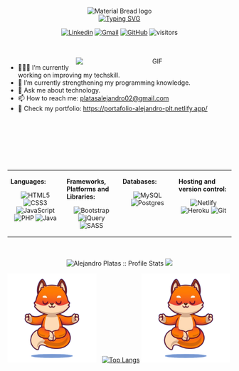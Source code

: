 
<p align="center">  
    <img width="200" src="http://material-bread.org/logo-shadow.svg" alt="Material Bread logo">
    <br>
    <a href="https://git.io/typing-svg"><img src="https://readme-typing-svg.demolab.com?font=Nunito&weight=600&size=22&pause=1000&color=F7F7F7&background=000000&center=true&width=435&lines=Hello%2C+welcome+to+my+GitHub;I'm+Alejandro+Platas" alt="Typing SVG" /></a>
    <!--Hello, I am [Alejandro Platas](https://github.com/alejandroplt)-->
</p>

<div align="center">
  
  [![Linkedin](https://img.shields.io/badge/linkedin-%230077B5.svg?style=for-the-badge&logo=Linkedin&logoColor=white&link=https://www.linkedin.com/in/platas-alejandro/)](https://www.linkedin.com/in/platas-alejandro/) [![Gmail](https://img.shields.io/badge/Gmail-D14836?style=for-the-badge&logo=Gmail&logoColor=white&link=mailto:platasalejandro02@gmail.com)](mailto:platasalejandro02@gmail.com) [![GitHub](https://img.shields.io/badge/GitHub-100000?style=for-the-badge&logo=github&logoColor=white&link=https://github.com/alejandroplt)](https://github.com/alejandroplt) ![visitors](https://visitor-badge.glitch.me/badge?page_id=alejandroplt.visitor-badge)
</div>

<!--<img align="right" src="https://github.com/alejandroplt/alejandroplt/blob/main/panda-rojo.png" alt="panda-rojo" />
<img align="right" alt="GIF" src="https://media.giphy.com/media/l3E6IlIx5f9nVjd84/giphy.gif" />
<img align="right" alt="GIF" src="https://i.pinimg.com/564x/2e/f4/19/2ef419dd92eaa5f61b4ec3de4801929f.jpg" />-->

<br>
<br>

<div align="center">
    <img align="right"  alt="GIF" src="https://camo.githubusercontent.com/b86a9047afd5ab67de4d8d1c1ce6293db7900b997bb10cfdeec7046e7f035fe3/68747470733a2f2f6d69726f2e6d656469756d2e636f6d2f6d61782f313336302f312a495247486d69477361313673746564517649615a66772e676966" width="350px" />
</div>

<div align="left">
    
   - 👨🏽‍💻 I’m currently working on improving my techskill.
   - 🌱 I’m currently strengthening my programming knowledge.
   - 💬 Ask me about technology.
   - 📫 How to reach me: platasalejandro02@gmail.com
   - 👀 Check my portfolio: https://portafolio-alejandro-plt.netlify.app/       
</div>
    
<br>
<br>
<br>
<br>
<br>
<br>


<table><tr><td valign="top" width="25%">
    
**Languages:** 
<div align="center">
    
   ![HTML5](https://img.shields.io/badge/html5-%23E34F26.svg?style=for-the-badge&logo=html5&logoColor=white) ![CSS3](https://img.shields.io/badge/css3-%231572B6.svg?style=for-the-badge&logo=css3&logoColor=white) ![JavaScript](https://img.shields.io/badge/javascript-%23323330.svg?style=for-the-badge&logo=javascript&logoColor=%23F7DF1E) ![PHP](https://img.shields.io/badge/php-%23777BB4.svg?style=for-the-badge&logo=php&logoColor=white) ![Java](https://img.shields.io/badge/java-%23ED8B00.svg?style=for-the-badge&logo=java&logoColor=white)
    
</div>

</td>
    
<td valign="top" width="25%">
    
**Frameworks, Platforms and Libraries:** 
<div align="center">
    
   ![Bootstrap](https://img.shields.io/badge/bootstrap-%23563D7C.svg?style=for-the-badge&logo=bootstrap&logoColor=white) ![jQuery](https://img.shields.io/badge/jquery-%230769AD.svg?style=for-the-badge&logo=jquery&logoColor=white) ![SASS](https://img.shields.io/badge/SASS-hotpink.svg?style=for-the-badge&logo=SASS&logoColor=white) 
    
</div>

</td>
    
<td valign="top" width="25%">
    
**Databases:** 
<div align="center">
    
   ![MySQL](https://img.shields.io/badge/mysql-%2300f.svg?style=for-the-badge&logo=mysql&logoColor=white) ![Postgres](https://img.shields.io/badge/postgres-%23316192.svg?style=for-the-badge&logo=postgresql&logoColor=white)
    
</div>

</td>
    
<td valign="top" width="25%">
    
**Hosting and version control:** 
<div align="center">
    
   ![Netlify](https://img.shields.io/badge/netlify-%23000000.svg?style=for-the-badge&logo=netlify&logoColor=#00C7B7) ![Heroku](https://img.shields.io/badge/heroku-%23430098.svg?style=for-the-badge&logo=heroku&logoColor=white) ![Git](https://img.shields.io/badge/git-%23F05033.svg?style=for-the-badge&logo=git&logoColor=white)
    
</div>

</td>
    
 </tr>

</table>  

<br />
<br />

<div align=center>
  <img src="https://github-readme-stats.vercel.app/api?username=alejandroplt&show_icons=true&hide_border=true&title_color=47b5ff&icon_color=256D85&text_color=c9d1d9&bg_color=0d1117" alt="Alejandro Platas :: Profile Stats" />
  <img height="auto" src="https://github-readme-streak-stats.herokuapp.com/?user=alejandroplt&theme=black-ice&hide_border=true&stroke=06283d&background=0D1117&ring=47b5ff&fire=256d85&currStreakLabel=47b5ff"/>
      


<!--[![itsbeenalongday's github stats](https://github-readme-stats.vercel.app/api?username=alejandroplt&show_icons=true&line_height=21&show_icons=true&theme=great-gatsby)](https://github.com/alejandroplt)-->

</div> 

<div align=center >
  
<img src="https://github.com/alejandroplt/alejandroplt/blob/main/zorro.png" alt="zorro" style="float: left; margin-right: 10px;" width="200px" /> [![Top Langs](https://github-readme-stats.vercel.app/api/top-langs/?username=alejandroplt&layout=compact&&show_icons=true&hide_border=true&title_color=47b5ff&icon_color=256D85&text_color=c9d1d9&bg_color=0d1117)](https://github.com/alejandroplt) <img src="https://github.com/alejandroplt/alejandroplt/blob/main/zorro.png" alt="zorro" width="200px" />

</div>
